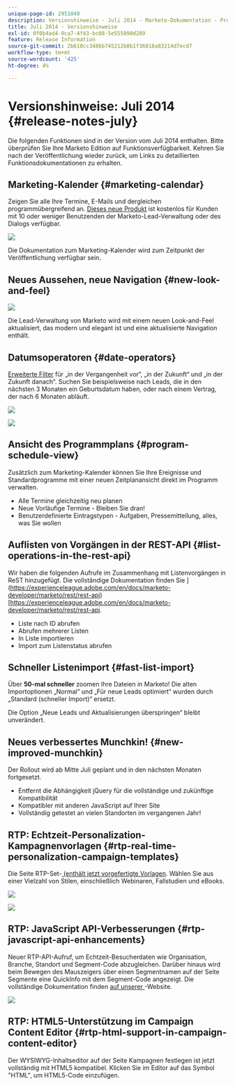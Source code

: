 ```yaml
---
unique-page-id: 2951040
description: Versionshinweise - Juli 2014 - Marketo-Dokumentation - Produktdokumentation
title: Juli 2014 - Versionshinweise
exl-id: 0f0b4ad4-0ca7-4f43-bc08-5e555890d289
feature: Release Information
source-git-commit: 2b610cc3486b745212b0b1f36018a83214d7ecd7
workflow-type: tm+mt
source-wordcount: '425'
ht-degree: 4%

---
```


# Versionshinweise: Juli 2014 {#release-notes-july}

Die folgenden Funktionen sind in der Version vom Juli 2014 enthalten. Bitte überprüfen Sie Ihre Marketo Edition auf Funktionsverfügbarkeit. Kehren Sie nach der Veröffentlichung wieder zurück, um Links zu detaillierten Funktionsdokumentationen zu erhalten.

## Marketing-Kalender {#marketing-calendar}

Zeigen Sie alle Ihre Termine, E-Mails und dergleichen programmübergreifend an. [Dieses neue Produkt](/help/marketo/product-docs/core-marketo-concepts/marketing-calendar/understanding-the-calendar/navigating-the-marketing-calendar.md) ist kostenlos für Kunden mit 10 oder weniger Benutzenden der Marketo-Lead-Verwaltung oder des Dialogs verfügbar.

![](assets/image2014-9-22-14-3a22-3a27.png)

Die Dokumentation zum Marketing-Kalender wird zum Zeitpunkt der Veröffentlichung verfügbar sein.

## Neues Aussehen, neue Navigation {#new-look-and-feel}

![](assets/image2014-9-22-14-3a22-3a47.png)

Die Lead-Verwaltung von Marketo wird mit einem neuen Look-and-Feel aktualisiert, das modern und elegant ist und eine aktualisierte Navigation enthält.

## Datumsoperatoren {#date-operators}

[Erweiterte Filter](/help/marketo/product-docs/core-marketo-concepts/smart-lists-and-static-lists/creating-a-smart-list/smart-list-filter-operators-glossary.md) für „in der Vergangenheit vor“, „in der Zukunft“ und „in der Zukunft danach“. Suchen Sie beispielsweise nach Leads, die in den nächsten 3 Monaten ein Geburtsdatum haben, oder nach einem Vertrag, der nach 6 Monaten abläuft.

![](assets/image2014-9-22-14-3a23-3a56.png)

![](assets/image2014-9-22-14-3a24-3a39.png)

## Ansicht des Programmplans {#program-schedule-view}

Zusätzlich zum Marketing-Kalender können Sie Ihre Ereignisse und Standardprogramme mit einer neuen Zeitplanansicht direkt im Programm verwalten.

* Alle Termine gleichzeitig neu planen
* Neue Vorläufige Termine - Bleiben Sie dran!
* Benutzerdefinierte Eintragstypen - Aufgaben, Pressemitteilung, alles, was Sie wollen

## Auflisten von Vorgängen in der REST-API {#list-operations-in-the-rest-api}

Wir haben die folgenden Aufrufe im Zusammenhang mit Listenvorgängen in ReST hinzugefügt. Die vollständige Dokumentation finden Sie ](https://experienceleague.adobe.com/en/docs/marketo-developer/marketo/rest/rest-api) [https://experienceleague.adobe.com/en/docs/marketo-developer/marketo/rest/rest-api.

* Liste nach ID abrufen
* Abrufen mehrerer Listen
* In Liste importieren
* Import zum Listenstatus abrufen

## Schneller Listenimport {#fast-list-import}

Über **50-mal schneller** zoomen Ihre Dateien in Marketo! Die alten Importoptionen „Normal“ und „Für neue Leads optimiert“ wurden durch „Standard (schneller Import)“ ersetzt.

Die Option „Neue Leads und Aktualisierungen überspringen“ bleibt unverändert.

## Neues verbessertes Munchkin! {#new-improved-munchkin}

Der Rollout wird ab Mitte Juli geplant und in den nächsten Monaten fortgesetzt.

* Entfernt die Abhängigkeit jQuery für die vollständige und zukünftige Kompatibilität
* Kompatibler mit anderen JavaScript auf Ihrer Site
* Vollständig getestet an vielen Standorten im vergangenen Jahr!

## RTP: Echtzeit-Personalization-Kampagnenvorlagen {#rtp-real-time-personalization-campaign-templates}

Die Seite RTP-Set-[ (enthält jetzt vorgefertigte Vorlagen](/help/marketo/product-docs/web-personalization/using-templates/using-templates-to-create-web-campaigns.md). Wählen Sie aus einer Vielzahl von Stilen, einschließlich Webinaren, Fallstudien und eBooks.

![](assets/image2014-9-22-14-3a25-3a13.png)

![](assets/image2014-9-22-14-3a25-3a47.png)

## RTP: JavaScript API-Verbesserungen {#rtp-javascript-api-enhancements}

Neuer RTP-API-Aufruf, um Echtzeit-Besucherdaten wie Organisation, Branche, Standort und Segment-Code abzugleichen. Darüber hinaus wird beim Bewegen des Mauszeigers über einen Segmentnamen auf der Seite Segmente eine QuickInfo mit dem Segment-Code angezeigt. Die vollständige Dokumentation finden [ auf unserer ](https://experienceleague.adobe.com/en/docs/marketo-developer/marketo/javascriptapi/rich-media-recommendation)-Website.

![](assets/image2014-9-22-14-3a26-3a11.png)

## RTP: HTML5-Unterstützung im Campaign Content Editor {#rtp-html-support-in-campaign-content-editor}

Der WYSIWYG-Inhaltseditor auf der Seite Kampagnen festlegen ist jetzt vollständig mit HTML5 kompatibel. Klicken Sie im Editor auf das Symbol &quot;HTML&quot;, um HTML5-Code einzufügen.
